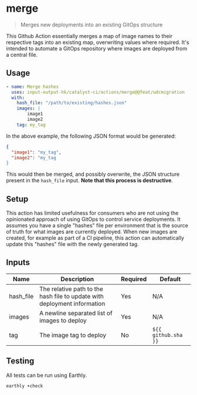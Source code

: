 # merge

> Merges new deployments into an existing GitOps structure

This Github Action essentially merges a map of image names to their respective tags into an existing map, overwriting values where
required.
It's intended to automate a GitOps repository where images are deployed from a central file.

## Usage

```yaml
- name: Merge hashes
  uses: input-output-hk/catalyst-ci/actions/merge@@feat/udcmigration
  with:
    hash_file: "/path/to/existing/hashes.json"
    images: |
        image1
        image2
    tag: my_tag
```

In the above example, the following JSON format would be generated:

```json
{
  "image1": "my_tag",
  "image2": "my_tag
}
```

This would then be merged, and possibly overwrite, the JSON structure present
in the `hash_file` input. **Note that this process is destructive**.

## Setup

This action has limited usefulness for consumers who are not using the opinionated approach of using GitOps to control service
deployments.
It assumes you have a single "hashes" file per environment that is the source of truth for what images are currently deployed.
When new images are created, for example as part of a CI pipeline, this action can automatically update this "hashes" file with the
newly generated tag.

## Inputs

| Name      | Description                                                              | Required | Default             |
| --------- | ------------------------------------------------------------------------ | -------- | ------------------- |
| hash_file | The relative path to the hash file to update with deployment information | Yes      | N/A                 |
| images    | A newline separated list of images to deploy                             | Yes      | N/A                 |
| tag       | The image tag to deploy                                                  | No       | `${{ github.sha }}` |

## Testing

All tests can be run using Earthly.

```bash
earthly +check
```
